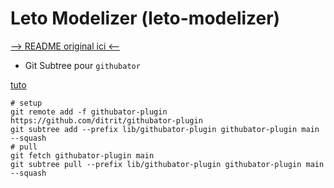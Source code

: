 # Leto Modelizer (leto-modelizer)

[--> README original ici <--](https://github.com/ditrit/leto-modelizer)

* Git Subtree pour `githubator`

[tuto](https://www.atlassian.com/git/tutorials/git-subtree)
```shell
# setup
git remote add -f githubator-plugin https://github.com/ditrit/githubator-plugin
git subtree add --prefix lib/githubator-plugin githubator-plugin main --squash
# pull
git fetch githubator-plugin main
git subtree pull --prefix lib/githubator-plugin githubator-plugin main --squash
```
